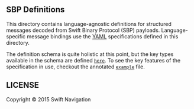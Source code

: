 ## SBP Definitions

This directory contains language-agnostic definitions for structured
messages decoded from Swift Binary Protocol (SBP)
payloads. Language-specific message bindings use the
[YAML](http://en.wikipedia.org/wiki/YAML) specifications defined in
this directory.

The definition schema is quite holistic at this point, but the key
types available in the schema are defined
[`here`](yaml/swiftnav/sbp/types.yaml). To see the key features of the
specification in use, checkout the annotated
[`example`](example/yaml/example.yaml) file.

## LICENSE

Copyright © 2015 Swift Navigation
